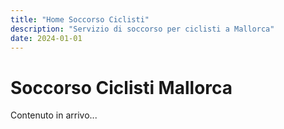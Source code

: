```yaml
---
title: "Home Soccorso Ciclisti"
description: "Servizio di soccorso per ciclisti a Mallorca"
date: 2024-01-01
---
```


# Soccorso Ciclisti Mallorca

Contenuto in arrivo...
